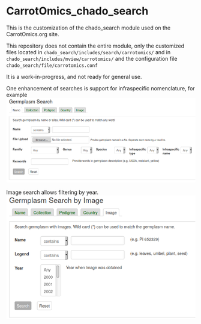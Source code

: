 CarrotOmics_chado_search
========================

This is the customization of the chado_search module used on the CarrotOmics.org site.

This repository does not contain the entire module, only the customized files
located in `chado_search/includes/search/carrotomics/`
and in `chado_search/includes/mview/carrotomics/`
and the configuration file `chado_search/file/carrotomics.conf`

It is a work-in-progress, and not ready for general use.

One enhancement of searches is support for infraspecific nomenclature, for example
![Germplasm Search by Name example image](/docs/germplasm-search-by-name-example.png?raw=true "Example of Germplasm Search by Name page")

Image search allows filtering by year.
![Germplasm Search by Image example image](/docs/germplasm-search-by-image-example.png?raw=true "Example of Germplasm Search by Image page")


